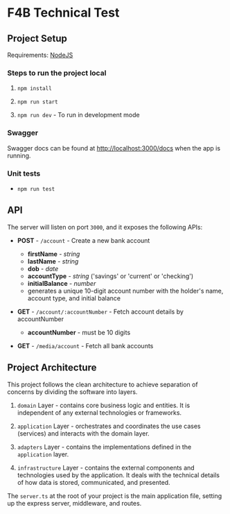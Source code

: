 # F4B Technical Test

## Project Setup

Requirements: [NodeJS](https://nodejs.org/en)

### Steps to run the project local

1. `npm install`

1. `npm run start`

1. `npm run dev` - To run in development mode

### Swagger

Swagger docs can be found at <http://localhost:3000/docs> when the app is running.

### Unit tests

- `npm run test`

## API

The server will listen on port `3000`, and it exposes the following APIs:

- **POST** - `/account` - Create a new bank account

  - **firstName** - _string_
  - **lastName** - _string_
  - **dob** - _date_
  - **accountType** - _string_ ('savings' or 'current' or 'checking')
  - **initialBalance** - _number_
  - generates a unique 10-digit account number with the holder's name, account type, and initial balance

- **GET** - `/account/:accountNumber` - Fetch account details by accountNumber

  - **accountNumber** - must be 10 digits

- **GET** - `/media/account` - Fetch all bank accounts

## Project Architecture

This project follows the clean architecture to achieve separation of concerns by dividing the software into layers.

1. `domain` Layer - contains core business logic and entities. It is independent of any external technologies or frameworks.

1. `application` Layer - orchestrates and coordinates the use cases (services) and interacts with the domain layer.

1. `adapters` Layer - contains the implementations defined in the `application` layer.

1. `infrastructure` Layer - contains the external components and technologies used by the application. It deals with the technical details of how data is stored, communicated, and presented.

The `server.ts` at the root of your project is the main application file, setting up the express server, middleware, and routes.

